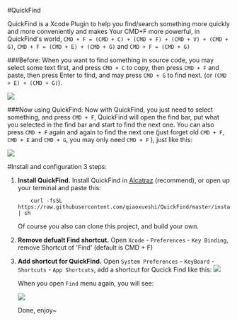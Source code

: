 #QuickFind

QuickFind is a Xcode Plugin to help you find/search something more quickly and more conveniently and makes Your CMD+F more powerful, in QuickFind's world, `CMD + F = (CMD + C) + (CMD + F) + (CMD + V) + (CMD + G)`, `CMD + F = (CMD + E) + (CMD + G)` and `CMD + F = (CMD + G)`

###Before:
When you want to find something in source code, you may select some text first, and press `CMD + C` to copy, then press `CMD + F` and paste, then press Enter to find, and may press `CMD + G` to find next. (or `(CMD + E) + (CMD + G)`).

![](https://raw.githubusercontent.com/qiaoxueshi/QuickFind_OLD/master/images/WithoutQuickFind.gif)

###Now using QuickFind:
Now with QuickFind, you just need to select something, and press `CMD + F`, QuickFind will open the find bar, put what you selected in the find bar and start to find the next one. You can also press `CMD + F` again and again to find the next one (just forget old `CMD + F`, `CMD + E` and `CMD + G`, you may only need `CMD + F` ), just like this:

![](https://raw.githubusercontent.com/qiaoxueshi/QuickFind/master/images/QuickFind.gif)

#Install and configuration
3 steps:

1. **Install QuickFind.** Install QuickFind in [Alcatraz](https://github.com/supermarin/Alcatraz) (recommend), or open up your terminal and paste this:  
    ```
        curl -fsSL https://raw.githubusercontent.com/qiaoxueshi/QuickFind/master/install.sh | sh
    ```
    
    Of course you also can clone this project, and build your own.
2. **Remove defualt Find shortcut.** Open `Xcode` - `Preferences` - `Key Binding`, remove Shortcut of 'Find' (default is CMD + F)  

3. **Add shortcut for QuickFind.** Open `System Preferences` - `KeyBoard` - `Shortcuts` - `App Shortcuts`, add a shortcut for Qucick Find like this:
    ![](https://raw.githubusercontent.com/qiaoxueshi/QuickFind_OLD/master/images/add_shortcut.png)
    
    When you open `Find` menu again, you will see:

    ![](https://raw.githubusercontent.com/qiaoxueshi/QuickFind_OLD/master/images/shortcut.png)
    
    Done, enjoy~ 

